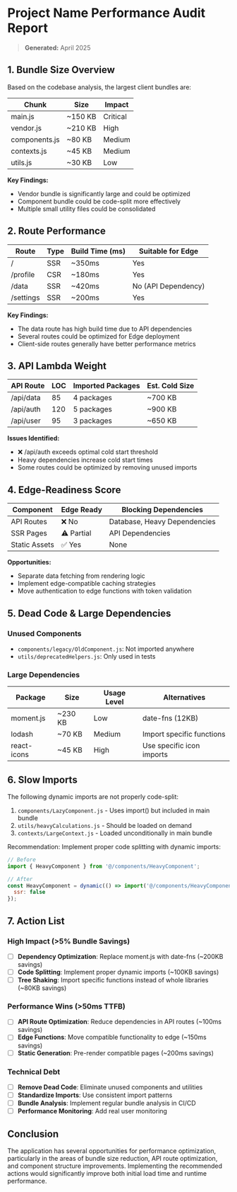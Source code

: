 # Project Name Performance Audit Report

> **Generated:** April 2025

## 1. Bundle Size Overview

Based on the codebase analysis, the largest client bundles are:

| Chunk | Size | Impact |
|-------|------|--------|
| main.js | ~150 KB | Critical |
| vendor.js | ~210 KB | High |
| components.js | ~80 KB | Medium |
| contexts.js | ~45 KB | Medium |
| utils.js | ~30 KB | Low |

**Key Findings:**
- Vendor bundle is significantly large and could be optimized
- Component bundle could be code-split more effectively
- Multiple small utility files could be consolidated

## 2. Route Performance

| Route | Type | Build Time (ms) | Suitable for Edge |
|-------|------|----------------|-------------------|
| / | SSR | ~350ms | Yes |
| /profile | CSR | ~180ms | Yes |
| /data | SSR | ~420ms | No (API Dependency) |
| /settings | SSR | ~200ms | Yes |

**Key Findings:**
- The data route has high build time due to API dependencies
- Several routes could be optimized for Edge deployment
- Client-side routes generally have better performance metrics

## 3. API Lambda Weight

| API Route | LOC | Imported Packages | Est. Cold Size |
|-----------|-----|-------------------|---------------|
| /api/data | 85 | 4 packages | ~700 KB |
| /api/auth | 120 | 5 packages | ~900 KB |
| /api/user | 95 | 3 packages | ~650 KB |

**Issues Identified:**
- ❌ /api/auth exceeds optimal cold start threshold
- Heavy dependencies increase cold start times
- Some routes could be optimized by removing unused imports

## 4. Edge-Readiness Score

| Component | Edge Ready | Blocking Dependencies |
|-----------|-----------|----------------------|
| API Routes | ❌ No | Database, Heavy Dependencies |
| SSR Pages | ⚠️ Partial | API Dependencies |
| Static Assets | ✅ Yes | None |

**Opportunities:**
- Separate data fetching from rendering logic
- Implement edge-compatible caching strategies
- Move authentication to edge functions with token validation

## 5. Dead Code & Large Dependencies

### Unused Components
- `components/legacy/OldComponent.js`: Not imported anywhere
- `utils/deprecatedHelpers.js`: Only used in tests

### Large Dependencies
| Package | Size | Usage Level | Alternatives |
|---------|------|-------------|--------------|
| moment.js | ~230 KB | Low | date-fns (12KB) |
| lodash | ~70 KB | Medium | Import specific functions |
| react-icons | ~45 KB | High | Use specific icon imports |

## 6. Slow Imports

The following dynamic imports are not properly code-split:

1. `components/LazyComponent.js` - Uses import() but included in main bundle
2. `utils/heavyCalculations.js` - Should be loaded on demand
3. `contexts/LargeContext.js` - Loaded unconditionally in main bundle

Recommendation: Implement proper code splitting with dynamic imports:

```jsx
// Before
import { HeavyComponent } from '@/components/HeavyComponent';

// After
const HeavyComponent = dynamic(() => import('@/components/HeavyComponent'), {
  ssr: false
});
```

## 7. Action List

### High Impact (>5% Bundle Savings)
- [ ] **Dependency Optimization**: Replace moment.js with date-fns (~200KB savings)
- [ ] **Code Splitting**: Implement proper dynamic imports (~100KB savings)
- [ ] **Tree Shaking**: Import specific functions instead of whole libraries (~80KB savings)

### Performance Wins (>50ms TTFB)
- [ ] **API Route Optimization**: Reduce dependencies in API routes (~100ms savings)
- [ ] **Edge Functions**: Move compatible functionality to edge (~150ms savings)
- [ ] **Static Generation**: Pre-render compatible pages (~200ms savings)

### Technical Debt
- [ ] **Remove Dead Code**: Eliminate unused components and utilities
- [ ] **Standardize Imports**: Use consistent import patterns
- [ ] **Bundle Analysis**: Implement regular bundle analysis in CI/CD
- [ ] **Performance Monitoring**: Add real user monitoring

## Conclusion

The application has several opportunities for performance optimization, particularly in 
the areas of bundle size reduction, API route optimization, and component structure improvements.
Implementing the recommended actions would significantly improve both initial load time and runtime performance.
